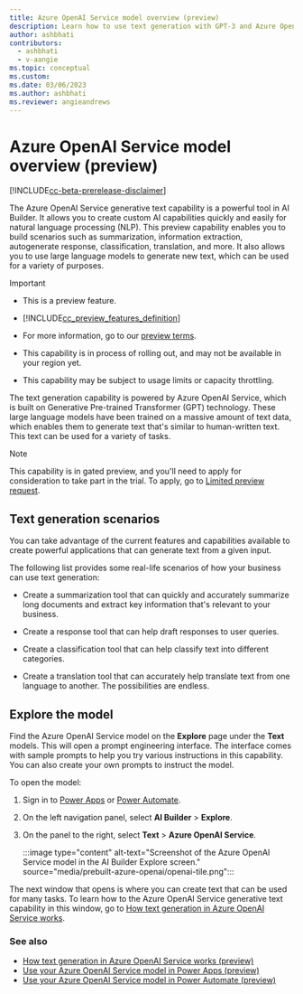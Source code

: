 ```yaml
---
title: Azure OpenAI Service model overview (preview)
description: Learn how to use text generation with GPT-3 and Azure OpenAI Service prebuilt model in AI Builder. Build ChatGPT-like experience in Power Platform.
author: ashbhati
contributors:
  - ashbhati
  - v-aangie
ms.topic: conceptual
ms.custom: 
ms.date: 03/06/2023
ms.author: ashbhati
ms.reviewer: angieandrews
---
```


# Azure OpenAI Service model overview (preview)

[!INCLUDE[cc-beta-prerelease-disclaimer](./includes/cc-beta-prerelease-disclaimer.md)]

The Azure OpenAI Service generative text capability is a powerful tool in AI Builder. It allows you to create custom AI capabilities quickly and easily for natural language processing (NLP). This preview capability enables you to build scenarios such as summarization, information extraction, autogenerate response, classification, translation, and more. It also allows you to use large language models to generate new text, which can be used for a variety of purposes.

> [!IMPORTANT]
>
> - This is a preview feature.
>
> - [!INCLUDE[cc_preview_features_definition](includes/cc-preview-features-definition.md)]
>
> - For more information, go to our [preview terms](https://go.microsoft.com/fwlink/?linkid=2189520).
>
> - This capability is in process of rolling out, and may not be available in your region yet.
>
> - This capability  may be subject to usage limits or capacity throttling.

The text generation capability is powered by Azure OpenAI Service, which is built on Generative Pre-trained Transformer (GPT) technology. These large language models have been trained on a massive amount of text data, which enables them to generate text that's similar to human-written text. This text can be used for a variety of tasks.

>[!NOTE]
>
> This capability is in gated preview, and you'll need to apply for consideration to take part in the trial. To apply, go to [Limited preview request](https://forms.office.com/Pages/ResponsePage.aspx?id=v4j5cvGGr0GRqy180BHbR2LogRPRiTJDo1Rd8KnmcFRUMzlLTDZVQlJKSzNIWkVCMzE0VDFYVzk2QS4u).

## Text generation scenarios

You can take advantage of the current features and capabilities available to create powerful applications that can generate text from a given input. 

The following list provides some real-life scenarios of how your business can use text generation:

- Create a summarization tool that can quickly and accurately summarize long documents and extract key information that's relevant to your business.

- Create a response tool that can help draft responses to user queries.

- Create a classification tool that can help classify text into different categories.

- Create a translation tool that can accurately help translate text from one language to another. The possibilities are endless. 

## Explore the model

Find the Azure OpenAI Service model on the **Explore** page under the **Text** models. This will open a prompt engineering interface. The interface comes with sample prompts to help you try various instructions in this capability. You can also create your own prompts to instruct the model.

To open the model:

1. Sign in to [Power Apps](https://make.powerapps.com) or [Power Automate](https://make.powerautomate.com).

1. On the left navigation panel, select **AI Builder** > **Explore**.

1. On the panel to the right, select **Text** > **Azure OpenAI Service**.

    :::image type="content" alt-text="Screenshot of the Azure OpenAI Service model in the AI Builder Explore screen." source="media/prebuilt-azure-openai/openai-tile.png":::

The next window that opens is where you can create text that can be used for many tasks. To learn how to the Azure OpenAI Service generative text capability in this window, go to [How text generation in Azure OpenAI Service works](azure-openai-textgen.md).

### See also

- [How text generation in Azure OpenAI Service works (preview)](azure-openai-textgen.md)
- [Use your Azure OpenAI Service model in Power Apps (preview)](azure-openai-model-papp.md)
- [Use your Azure OpenAI Service model in Power Automate (preview)](azure-openai-model-pauto.md)
